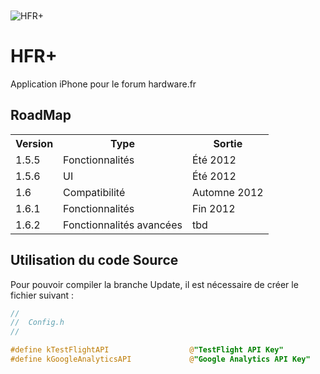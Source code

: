 <img src="http://a252.phobos.apple.com/us/r1000/119/Purple/v4/d1/89/07/d18907cd-3fd2-a828-cbcd-1c9ffeb4e6d0/mza_7454098853510851857.170x170-75.png" alt="HFR+" title="HFR+" style="display:block; margin: 10px auto 30px auto;" class="center">

HFR+
=========================
Application iPhone pour le forum hardware.fr


RoadMap
-------------------------

<table>
  <tr>
    <th>Version</th><th>Type</th><th>Sortie</th>
  </tr>
  <tr>
    <td>1.5.5</td><td>Fonctionnalités</td><td>Été 2012</td>
  </tr>
  <tr>
    <td>1.5.6</td><td>UI</td><td>Été 2012</td>
  </tr>
 <tr>
    <td>1.6</td><td>Compatibilité</td><td>Automne 2012</td>
  </tr>
<tr>
    <td>1.6.1</td><td>Fonctionnalités</td><td>Fin 2012</td>
  </tr>
<tr>
    <td>1.6.2</td><td>Fonctionnalités avancées</td><td>tbd</td>
  </tr>
</table>


Utilisation du code Source
-------------------------

Pour pouvoir compiler la branche Update, il est nécessaire de créer le fichier suivant :

``` objective-c
//
//  Config.h
//

#define kTestFlightAPI                  @"TestFlight API Key"
#define kGoogleAnalyticsAPI             @"Google Analytics API Key"
```